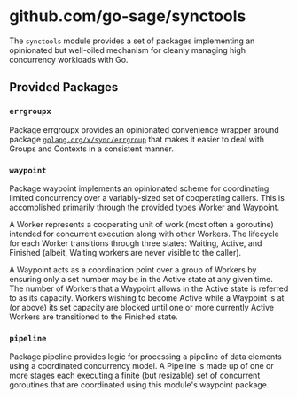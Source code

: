
# github.com/go-sage/synctools

The `synctools` module provides a set of packages implementing an opinionated
but well-oiled mechanism for cleanly managing high concurrency workloads with
Go.

## Provided Packages

### `errgroupx`

Package errgroupx provides an opinionated convenience wrapper around package
[`golang.org/x/sync/errgroup`](https://pkg.go.dev/golang.org/x/sync/errgroup)
that makes it easier to deal with Groups and Contexts in a consistent manner.


### `waypoint`

Package waypoint implements an opinionated scheme for coordinating limited
concurrency over a variably-sized set of cooperating callers. This is
accomplished primarily through the provided types Worker and Waypoint.

A Worker represents a cooperating unit of work (most often a goroutine)
intended for concurrent execution along with other Workers. The lifecycle
for each Worker transitions through three states: Waiting, Active, and
Finished (albeit, Waiting workers are never visible to the caller).

A Waypoint acts as a coordination point over a group of Workers by ensuring
only a set number may be in the Active state at any given time. The number
of Workers that a Waypoint allows in the Active state is referred to as its
capacity. Workers wishing to become Active while a Waypoint is at (or above)
its set capacity are blocked until one or more currently Active Workers are
transitioned to the Finished state.

### `pipeline`

Package pipeline provides logic for processing a pipeline of data elements
using a coordinated concurrency model. A Pipeline is made up of one or more
stages each executing a finite (but resizable) set of concurrent goroutines
that are coordinated using this module's waypoint package.

